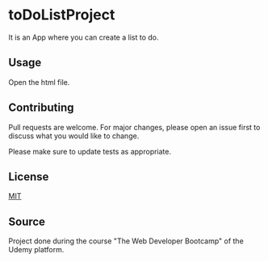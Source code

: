 # toDoListProject
It is an App where you can create a list to do.

## Usage

Open the html file.

## Contributing
Pull requests are welcome. For major changes, please open an issue first to discuss what you would like to change.

Please make sure to update tests as appropriate.

## License
[MIT](https://choosealicense.com/licenses/mit/)

## Source
Project done during the course "The Web Developer Bootcamp" of the Udemy platform.
